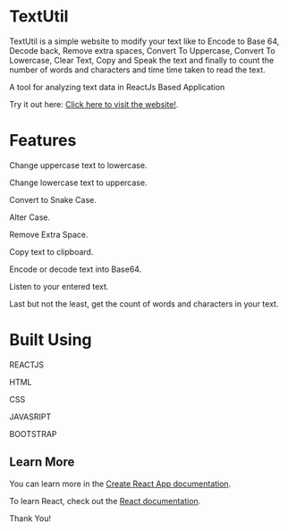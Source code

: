 # TextUtil
TextUtil is a simple website to modify your text like to Encode to Base 64, Decode back, Remove extra spaces, Convert To Uppercase, Convert To Lowercase, Clear Text, Copy and Speak the text and finally to count the number of words and characters and time time taken to read the text.

A tool for analyzing text data in ReactJs Based Application


Try it out here: [Click here to visit the website!](https://namrataach.github.io/TextUtil/).
##
# Features

Change uppercase text to lowercase.

Change lowercase text to uppercase.

Convert to Snake Case.

Alter Case.

Remove Extra Space.

Copy text to clipboard.

Encode or decode text into Base64.

Listen to your entered text.

Last but not the least, get the count of words and characters in your text.


# Built Using

REACTJS

HTML

CSS

JAVASRIPT

BOOTSTRAP

## Learn More

You can learn more in the [Create React App documentation](https://facebook.github.io/create-react-app/docs/getting-started).

To learn React, check out the [React documentation](https://reactjs.org/).

Thank You!
